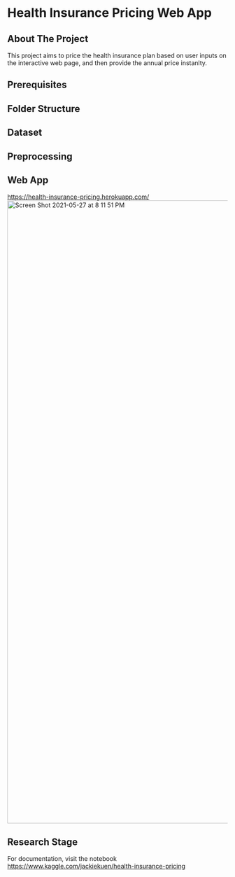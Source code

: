 # Health Insurance Pricing Web App

## About The Project
This project aims to price the health insurance plan based on user inputs on the interactive web page, and then provide the annual price instanlty.

## Prerequisites

## Folder Structure

## Dataset

## Preprocessing

## Web App
https://health-insurance-pricing.herokuapp.com/
<img width="1424" alt="Screen Shot 2021-05-27 at 8 11 51 PM" src="https://user-images.githubusercontent.com/32947572/119823949-f5004f00-bf27-11eb-969f-498ce421bd3c.png">


## Research Stage
For documentation, visit the notebook https://www.kaggle.com/jackiekuen/health-insurance-pricing
